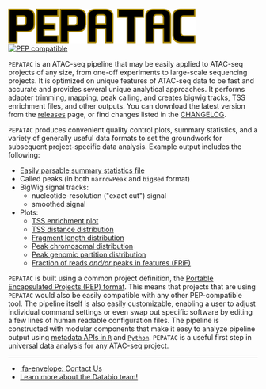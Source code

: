 # <img src="img/pepatac_logo_black.svg" alt="PEPATAC" class="img-fluid" style="max-height:70px; margin-top:10px; margin-bottom:-10px" align="left">  

<br></br>
<br></br>

[![PEP compatible](http://pepkit.github.io/img/PEP-compatible-green.svg)](http://pepkit.github.io)

`PEPATAC` is an ATAC-seq pipeline that may be easily applied to ATAC-seq projects of any size, from one-off experiments to large-scale sequencing projects. It is optimized on unique features of ATAC-seq data to be fast and accurate and provides several unique analytical approaches. It performs adapter trimming, mapping, peak calling, and creates bigwig tracks, TSS enrichment files, and other outputs. You can download the latest version from the [releases](https://github.com/databio/pepatac/releases) page, or find changes listed in the [CHANGELOG](https://github.com/databio/pepatac/blob/master/CHANGELOG.md).

`PEPATAC` produces convenient quality control plots, summary statistics, and a variety of generally useful data formats to set the groundwork for subsequent project-specific data analysis. Example output includes the following:

- [Easily parsable summary statistics file](/files/examples/gold/results_pipeline/gold5/stats.tsv)
- Called peaks (in both `narrowPeak` and `bigBed` format)
- BigWig signal tracks:
    - nucleotide-resolution ("exact cut") signal
    - smoothed signal
- Plots:               
    - [TSS enrichment plot](/files/examples/gold/results_pipeline/gold5/QC_hg19/gold5_TssEnrichment.pdf)
    - [TSS distance distribution](/files/examples/gold/results_pipeline/gold5/QC_hg19/gold5_peaks_TSS_dist.pdf)
    - [Fragment length distribution](/files/examples/gold/results_pipeline/gold5/QC_hg19/gold5_fragLenDistribution.pdf)
    - [Peak chromosomal distribution](/files/examples/gold/results_pipeline/gold5/QC_hg19/gold5_peaks_chr_dist.pdf)
    - [Peak genomic partition distribution](/files/examples/gold/results_pipeline/gold5/QC_hg19/gold5_peaks_partition_dist.pdf)
    - [Fraction of reads *and/or* peaks in features (FRiF)](/files/examples/gold/results_pipeline/gold5/QC_hg19/gold5_frif.pdf)

`PEPATAC` is built using a common project definition, the [Portable Encapsulated Projects (PEP) format](https://pepkit.github.io/). This means that projects that are using `PEPATAC` would also be easily compatible with any other PEP-compatible tool. The pipeline itself is also easily customizable, enabling a user to adjust individual command settings or even swap out specific software by editing a few lines of human readable configuration files. The pipeline is constructed with modular components that make it easy to analyze pipeline output using [metadata APIs in `R`](http://code.databio.org/pepr/) and [`Python`](https://peppy.readthedocs.io/en/latest/). `PEPATAC` is a useful first step in universal data analysis for any ATAC-seq project.

---

- [:fa-envelope: Contact Us](contact.md)
- [Learn more about the Databio team!](http://databio.org/)
